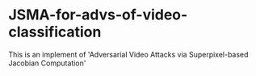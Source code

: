 # JSMA-for-advs-of-video-classification
This is an implement of 'Adversarial Video Attacks via Superpixel-based Jacobian Computation'
